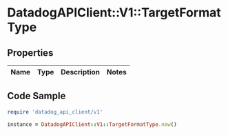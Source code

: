 # DatadogAPIClient::V1::TargetFormatType

## Properties

| Name | Type | Description | Notes |
| ---- | ---- | ----------- | ----- |

## Code Sample

```ruby
require 'datadog_api_client/v1'

instance = DatadogAPIClient::V1::TargetFormatType.new()
```


